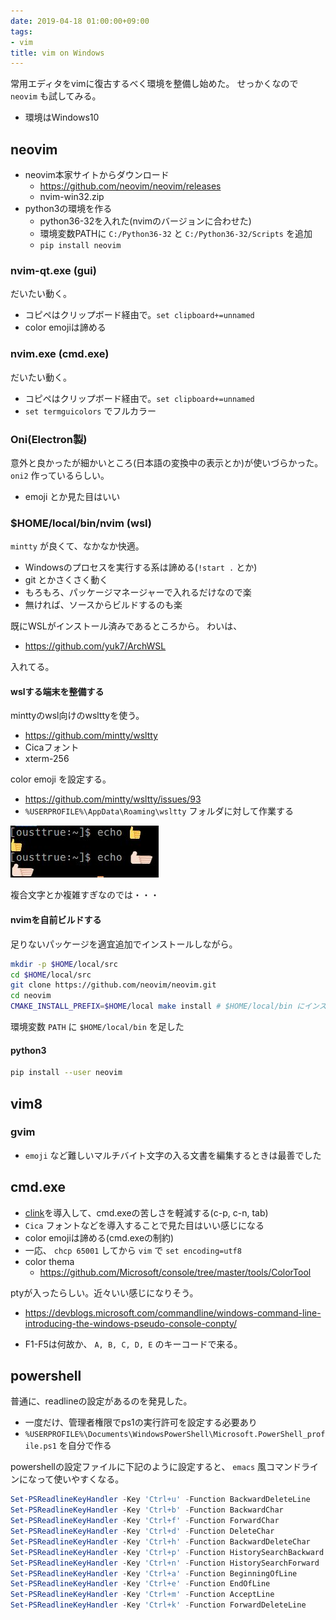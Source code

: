 ```yaml
---
date: 2019-04-18 01:00:00+09:00
tags:
- vim
title: vim on Windows
---
```


常用エディタをvimに復古するべく環境を整備し始めた。
せっかくなので `neovim` も試してみる。

* 環境はWindows10

## neovim
* neovim本家サイトからダウンロード
    * https://github.com/neovim/neovim/releases
    * nvim-win32.zip
* python3の環境を作る
    * python36-32を入れた(nvimのバージョンに合わせた)
    * 環境変数PATHに `C:/Python36-32` と `C:/Python36-32/Scripts` を追加
    * `pip install neovim`

### nvim-qt.exe (gui)

だいたい動く。

* コピペはクリップボード経由で。`set clipboard+=unnamed`
* color emojiは諦める

### nvim.exe (cmd.exe)

だいたい動く。

* コピペはクリップボード経由で。`set clipboard+=unnamed`
* `set termguicolors` でフルカラー

### Oni(Electron製)

意外と良かったが細かいところ(日本語の変換中の表示とか)が使いづらかった。
`oni2` 作っているらしい。

* emoji とか見た目はいい

### $HOME/local/bin/nvim (wsl)

`mintty` が良くて、なかなか快適。

* Windowsのプロセスを実行する系は諦める(`!start .` とか)
* git とかさくさく動く
* もろもろ、パッケージマネージャーで入れるだけなので楽
* 無ければ、ソースからビルドするのも楽

既にWSLがインストール済みであるところから。
わいは、

* https://github.com/yuk7/ArchWSL

入れてる。

#### wslする端末を整備する

minttyのwsl向けのwslttyを使う。

* https://github.com/mintty/wsltty
* Cicaフォント
* xterm-256

color emoji を設定する。

* https://github.com/mintty/wsltty/issues/93
* `%USERPROFILE%\AppData\Roaming\wsltty` フォルダに対して作業する

![emoji](emoji.jpg)

複合文字とか複雑すぎなのでは・・・

#### nvimを自前ビルドする

足りないパッケージを適宜追加でインストールしながら。

```sh
mkdir -p $HOME/local/src
cd $HOME/local/src
git clone https://github.com/neovim/neovim.git
cd neovim
CMAKE_INSTALL_PREFIX=$HOME/local make install # $HOME/local/bin にインストールする
```

環境変数 `PATH` に `$HOME/local/bin` を足した

#### python3

```sh
pip install --user neovim
```

## vim8
### gvim

* `emoji` など難しいマルチバイト文字の入る文書を編集するときは最善でした

## cmd.exe

* [clink](https://mridgers.github.io/clink/)を導入して、cmd.exeの苦しさを軽減する(c-p, c-n, tab)
* `Cica` フォントなどを導入することで見た目はいい感じになる
* color emojiは諦める(cmd.exeの制約)
* 一応、 `chcp 65001` してから `vim` で `set encoding=utf8`
* color thema
    * https://github.com/Microsoft/console/tree/master/tools/ColorTool

ptyが入ったらしい。近々いい感じになりそう。
* https://devblogs.microsoft.com/commandline/windows-command-line-introducing-the-windows-pseudo-console-conpty/

* F1-F5は何故か、 `A, B, C, D, E` のキーコードで来る。

## powershell

普通に、readlineの設定があるのを発見した。

* 一度だけ、管理者権限でps1の実行許可を設定する必要あり
* `%USERPROFILE%\Documents\WindowsPowerShell\Microsoft.PowerShell_profile.ps1` を自分で作る

powershellの設定ファイルに下記のように設定すると、 `emacs` 風コマンドラインになって使いやすくなる。

```ps1
Set-PSReadlineKeyHandler -Key 'Ctrl+u' -Function BackwardDeleteLine
Set-PSReadlineKeyHandler -Key 'Ctrl+b' -Function BackwardChar
Set-PSReadlineKeyHandler -Key 'Ctrl+f' -Function ForwardChar
Set-PSReadlineKeyHandler -Key 'Ctrl+d' -Function DeleteChar
Set-PSReadlineKeyHandler -Key 'Ctrl+h' -Function BackwardDeleteChar
Set-PSReadlineKeyHandler -Key 'Ctrl+p' -Function HistorySearchBackward
Set-PSReadlineKeyHandler -Key 'Ctrl+n' -Function HistorySearchForward
Set-PSReadlineKeyHandler -Key 'Ctrl+a' -Function BeginningOfLine
Set-PSReadlineKeyHandler -Key 'Ctrl+e' -Function EndOfLine
Set-PSReadlineKeyHandler -Key 'Ctrl+m' -Function AcceptLine
Set-PSReadlineKeyHandler -Key 'Ctrl+k' -Function ForwardDeleteLine
```

